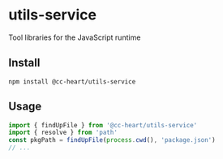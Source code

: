 # utils-service

Tool libraries for the JavaScript runtime

## Install

```shell
npm install @cc-heart/utils-service
```

## Usage

```js
import { findUpFile } from '@cc-heart/utils-service'
import { resolve } from 'path'
const pkgPath = findUpFile(process.cwd(), 'package.json')
// ...
```
